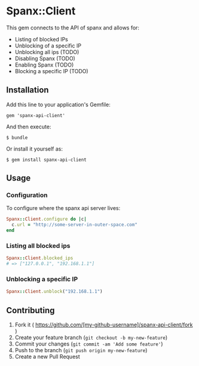 # Spanx::Client

This gem connects to the API of spanx and allows for:

  * Listing of blocked IPs
  * Unblocking of a specific IP
  * Unblocking all ips (TODO)
  * Disabling Spanx (TODO)
  * Enabling Spanx (TODO)
  * Blocking a specific IP (TODO)

## Installation

Add this line to your application's Gemfile:

    gem 'spanx-api-client'

And then execute:

    $ bundle

Or install it yourself as:

    $ gem install spanx-api-client

## Usage

### Configuration

To configure where the spanx api server lives:

```ruby
Spanx::Client.configure do |c|
  c.url = "http://some-server-in-outer-space.com"
end
```

### Listing all blocked ips

```ruby
Spanx::Client.blocked_ips
# => ["127.0.0.1", "192.168.1.1"]
```

### Unblocking a specific IP

```ruby
Spanx::Client.unblock("192.168.1.1")
```

## Contributing

1. Fork it ( https://github.com/[my-github-username]/spanx-api-client/fork )
2. Create your feature branch (`git checkout -b my-new-feature`)
3. Commit your changes (`git commit -am 'Add some feature'`)
4. Push to the branch (`git push origin my-new-feature`)
5. Create a new Pull Request
